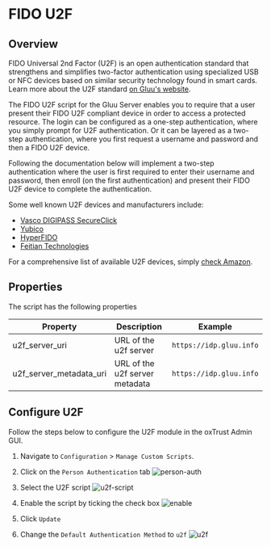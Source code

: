 # FIDO U2F

## Overview
FIDO Universal 2nd Factor (U2F) is an open authentication standard that strengthens and simplifies two-factor authentication using specialized USB or NFC devices based on similar security technology found in smart cards. Learn more about the U2F standard [on Gluu's website](https://www.gluu.org/resources/documents/standards/fido-u2f/).

The FIDO U2F script for the Gluu Server enables you to require that a user present their FIDO U2F compliant device in order to access a protected resource. The login can be configured as a one-step authentication, where you simply prompt for U2F authentication. Or it can be layered as a two-step authentication, where you first request a username and password and then a FIDO U2F device. 

Following the documentation below will implement a two-step authentication where the user is first required to enter their username and password, then enroll (on the first authentication) and present their FIDO U2F device to complete the authentication. 

Some well known U2F devices and manufacturers include:           
- [Vasco DIGIPASS SecureClick](https://www.vasco.com/products/two-factor-authenticators/hardware/one-button/digipass-secureclick.html)      
- [Yubico](https://www.yubico.com/)      
- [HyperFIDO](http://hyperfido.com/)       
- [Feitian Technologies](http://www.ftsafe.com/)      

For a comprehensive list of available U2F devices, simply [check Amazon](http://www.amazon.com/s/ref=nb_sb_noss?url=search-alias%3Daps&field-keywords=U2F). 

## Properties
The script has the following properties

|	Property	|	Description		|	Example	|
|-----------------------|-------------------------------|---------------|
|u2f_server_uri		|URL of the u2f server		|`https://idp.gluu.info`|
|u2f_server_metadata_uri|URL of the u2f server metadata|`https://idp.gluu.info`|

## Configure U2F

Follow the steps below to configure the U2F module in the oxTrust Admin GUI.

1. Navigate to `Configuration` > `Manage Custom Scripts`.    

2. Click on the `Person Authentication` tab
![person-auth](../img/admin-guide/multi-factor/person-auth.png)
3. Select the U2F script
![u2f-script](../img/admin-guide/multi-factor/u2f-script.png)
4. Enable the script by ticking the check box
![enable](../img/admin-guide/enable.png)
5. Click `Update`
6. Change the `Default Authentication Method` to `u2f`
![u2f](../img/admin-guide/multi-factor/u2f.png)
